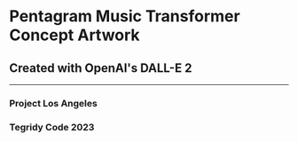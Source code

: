 # Pentagram Music Transformer Concept Artwork
## Created with OpenAI's DALL-E 2

***

### Project Los Angeles
### Tegridy Code 2023
